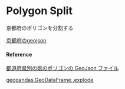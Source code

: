Polygon Split
===============


京都府のポリゴンを分割する

[京都府のgeojson](https://github.com/ohwada/World_Countries/blob/main/geojson/japan_prefectures/geojson/kyoto.geojson)


#### Reference

[都道府県別の県のポリゴンの GeoJson ファイル](https://github.com/ohwada/World_Countries/tree/main/geojson/japan_prefectures)

[geopandas.GeoDataFrame..explode](https://geopandas.org/en/stable/docs/reference/api/geopandas.GeoDataFrame.explode.html)
